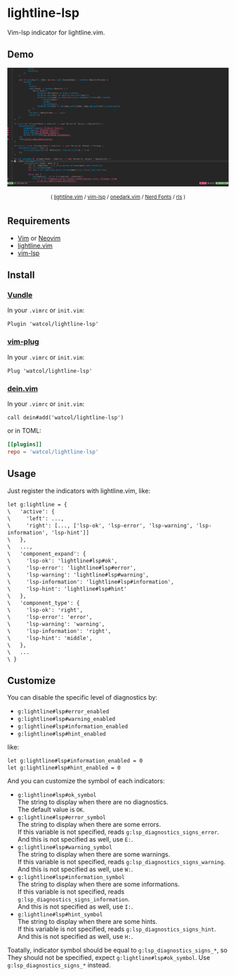 # lightline-lsp
Vim-lsp indicator for lightline.vim.

## Demo
![Screenshot](screenshot.png)
<p align="center"><sup>(
<a href="https://github.com/itchyny/lightline.vim" target="_blank">lightline.vim</a>
/
<a href="https://github.com/prabirshrestha/vim-lsp" target="_blank">vim-lsp</a>
/
<a href="https://github.com/joshdick/onedark.vim" target="_blank">onedark.vim</a>
/
<a href="https://www.nerdfonts.com/" target="_blank">Nerd Fonts</a>
/
<a href="https://github.com/rust-lang/rls" target="_blank">rls</a>
)</sup></p>

## Requirements
- [Vim](https://github.com/vim/vim) or [Neovim](https://github.com/neovim/neovim)
- [lightline.vim](https://github.com/icthyny/lightline.vim)
- [vim-lsp](https://github.com/prabirshrestha/vim-lsp)

## Install
### [Vundle](https://github.com/VundleVim/Vundle.vim)
In your `.vimrc` or `init.vim`:
```vim
Plugin 'watcol/lightline-lsp'
```

### [vim-plug](https://github.com/junegunn/vim-plug)
In your `.vimrc` or `init.vim`:
```vim
Plug 'watcol/lightline-lsp'
```

### [dein.vim](https://github.com/Shougo/dein.vim)
In your `.vimrc` or `init.vim`:
```vim
call dein#add('watcol/lightline-lsp')
```
or in TOML:
```toml
[[plugins]]
repo = 'watcol/lightline-lsp'
```

## Usage
Just register the indicators with lightline.vim, like:
```vim
let g:lightline = {
\   'active': {
\     'left': ...,
\     'right': [..., ['lsp-ok', 'lsp-error', 'lsp-warning', 'lsp-information', 'lsp-hint']]
\   },
\   ...,
\   'component_expand': {
\     'lsp-ok': 'lightline#lsp#ok',
\     'lsp-error': 'lightline#lsp#error',
\     'lsp-warning': 'lightline#lsp#warning',
\     'lsp-information': 'lightline#lsp#information',
\     'lsp-hint': 'lightline#lsp#hint'
\   },
\   'component_type': {
\     'lsp-ok': 'right',
\     'lsp-error': 'error',
\     'lsp-warning': 'warning',
\     'lsp-information': 'right',
\     'lsp-hint': 'middle',
\   },
\   ...
\ }
```

## Customize
You can disable the specific level of diagnostics by:
- `g:lightline#lsp#error_enabled`
- `g:lightline#lsp#warning_enabled`
- `g:lightline#lsp#information_enabled`
- `g:lightline#lsp#hint_enabled`

like:
```vim
let g:lightline#lsp#information_enabled = 0
let g:lightline#lsp#hint_enabled = 0
```

And you can customize the symbol of each indicators:
- `g:lightline#lsp#ok_symbol`  
The string to display when there are no diagnostics.  
The default value is `OK`.
- `g:lightline#lsp#error_symbol`  
The string to display when there are some errors.  
If this variable is not specified, reads `g:lsp_diagnostics_signs_error`.  
And this is not specified as well, use `E:`.
- `g:lightline#lsp#warning_symbol`  
The string to display when there are some warnings.  
If this variable is not specified, reads `g:lsp_diagnostics_signs_warning`.  
And this is not specified as well, use `W:`.
- `g:lightline#lsp#information_symbol`  
The string to display when there are some informations.  
If this variable is not specified, reads `g:lsp_diagnostics_signs_information`.  
And this is not specified as well, use `I:`.
- `g:lightline#lsp#hint_symbol`  
The string to display when there are some hints.  
If this variable is not specified, reads `g:lsp_diagnostics_signs_hint`.  
And this is not specified as well, use `H:`.

Toatally, indicator symbol should be equal to `g:lsp_diagnostics_signs_*`,
so They should not be specified, expect `g:lightline#lsp#ok_symbol`.
Use `g:lsp_diagnostics_signs_*` instead.
